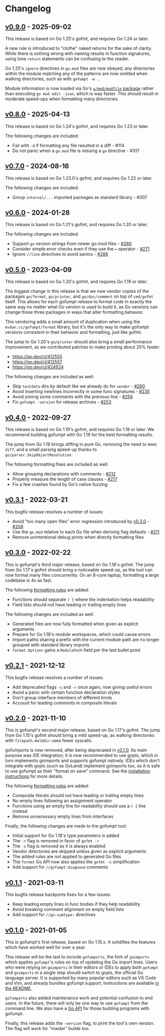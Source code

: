 # Changelog

## [v0.9.0] - 2025-09-02

This release is based on Go 1.25's gofmt, and requires Go 1.24 or later.

A new rule is introduced to "clothe" naked returns for the sake of clarity.
While there is nothing wrong with naming results in function signatures,
using lone `return` statements can be confusing to the reader.

Go 1.25's `ignore` directives in `go.mod` files are now obeyed;
any directories within the module matching any of the patterns
are now omitted when walking directories, such as with `gofumpt -w .`.

Module information is now loaded via Go's [`x/mod/modfile` package](https://pkg.go.dev/golang.org/x/mod/modfile)
rather than executing `go mod edit -json`, which is way faster.
This should result in moderate speed-ups when formatting many directories.

## [v0.8.0] - 2025-04-13

This release is based on Go 1.24's gofmt, and requires Go 1.23 or later.

The following changes are included:

* Fail with `-d` if formatting any file resulted in a diff - #114
* Do not panic when a `go.mod` file is missing a `go` directive - #317

## [v0.7.0] - 2024-08-16

This release is based on Go 1.23.0's gofmt, and requires Go 1.22 or later.

The following changes are included:

* Group `internal/...` imported packages as standard library - #307

## [v0.6.0] - 2024-01-28

This release is based on Go 1.21's gofmt, and requires Go 1.20 or later.

The following changes are included:

* Support `go` version strings from newer go.mod files - [#280]
* Consider simple error checks even if they use the `=` operator - [#271]
* Ignore `//line` directives to avoid panics - [#288]

## [v0.5.0] - 2023-04-09

This release is based on Go 1.20's gofmt, and requires Go 1.19 or later.

The biggest change in this release is that we now vendor copies of the packages
`go/format`, `go/printer`, and `go/doc/comment` on top of `cmd/gofmt` itself.
This allows for each gofumpt release to format code in exactly the same way
no matter what Go version is used to build it, as Go versions can change those
three packages in ways that alter formatting behavior.

This vendoring adds a small amount of duplication when using the
`mvdan.cc/gofumpt/format` library, but it's the only way to make gofumpt
versions consistent in their behavior and formatting, just like gofmt.

The jump to Go 1.20's `go/printer` should also bring a small performance
improvement, as we contributed patches to make printing about 25% faster:

* https://go.dev/cl/412555
* https://go.dev/cl/412557
* https://go.dev/cl/424924

The following changes are included as well:

* Skip `testdata` dirs by default like we already do for `vendor` - [#260]
* Avoid inserting newlines incorrectly in some func signatures - [#235]
* Avoid joining some comments with the previous line - [#256]
* Fix `gofumpt -version` for release archives - [#253]

## [v0.4.0] - 2022-09-27

This release is based on Go 1.19's gofmt, and requires Go 1.18 or later.
We recommend building gofumpt with Go 1.19 for the best formatting results.

The jump from Go 1.18 brings diffing in pure Go, removing the need to exec `diff`,
and a small parsing speed-up thanks to `go/parser.SkipObjectResolution`.

The following formatting fixes are included as well:

* Allow grouping declarations with comments - [#212]
* Properly measure the length of case clauses - [#217]
* Fix a few crashes found by Go's native fuzzing

## [v0.3.1] - 2022-03-21

This bugfix release resolves a number of issues:

* Avoid "too many open files" error regression introduced by [v0.3.0] - [#208]
* Use the `go.mod` relative to each Go file when deriving flag defaults - [#211]
* Remove unintentional debug prints when directly formatting files

## [v0.3.0] - 2022-02-22

This is gofumpt's third major release, based on Go 1.18's gofmt.
The jump from Go 1.17's gofmt should bring a noticeable speed-up,
as the tool can now format many files concurrently.
On an 8-core laptop, formatting a large codebase is 4x as fast.

The following [formatting rules](https://github.com/mvdan/gofumpt#Added-rules) are added:

* Functions should separate `) {` where the indentation helps readability
* Field lists should not have leading or trailing empty lines

The following changes are included as well:

* Generated files are now fully formatted when given as explicit arguments
* Prepare for Go 1.18's module workspaces, which could cause errors
* Import paths sharing a prefix with the current module path are no longer
  grouped with standard library imports
* `format.Options` gains a `ModulePath` field per the last bullet point

## [v0.2.1] - 2021-12-12

This bugfix release resolves a number of issues:

* Add deprecated flags `-s` and `-r` once again, now giving useful errors
* Avoid a panic with certain function declaration styles
* Don't group interface members of different kinds
* Account for leading comments in composite literals

## [v0.2.0] - 2021-11-10

This is gofumpt's second major release, based on Go 1.17's gofmt.
The jump from Go 1.15's gofmt should bring a mild speed-up,
as walking directories with `filepath.WalkDir` uses fewer syscalls.

gofumports is now removed, after being deprecated in [v0.1.0].
Its main purpose was IDE integration; it is now recommended to use gopls,
which in turn implements goimports and supports gofumpt natively.
IDEs which don't integrate with gopls (such as GoLand) implement goimports too,
so it is safe to use gofumpt as their "format on save" command.
See the [installation instructions](https://github.com/mvdan/gofumpt#Installation)
for more details.

The following [formatting rules](https://github.com/mvdan/gofumpt#Added-rules) are added:

* Composite literals should not have leading or trailing empty lines
* No empty lines following an assignment operator
* Functions using an empty line for readability should use a `) {` line instead
* Remove unnecessary empty lines from interfaces

Finally, the following changes are made to the gofumpt tool:

* Initial support for Go 1.18's type parameters is added
* The `-r` flag is removed in favor of `gofmt -r`
* The `-s` flag is removed as it is always enabled
* Vendor directories are skipped unless given as explicit arguments
* The added rules are not applied to generated Go files
* The `format` Go API now also applies the `gofmt -s` simplification
* Add support for `//gofumpt:diagnose` comments

## [v0.1.1] - 2021-03-11

This bugfix release backports fixes for a few issues:

* Keep leading empty lines in func bodies if they help readability
* Avoid breaking comment alignment on empty field lists
* Add support for `//go-sumtype:` directives

## [v0.1.0] - 2021-01-05

This is gofumpt's first release, based on Go 1.15.x. It solidifies the features
which have worked well for over a year.

This release will be the last to include `gofumports`, the fork of `goimports`
which applies `gofumpt`'s rules on top of updating the Go import lines. Users
who were relying on `goimports` in their editors or IDEs to apply both `gofumpt`
and `goimports` in a single step should switch to gopls, the official Go
language server. It is supported by many popular editors such as VS Code and
Vim, and already bundles gofumpt support. Instructions are available [in the
README](https://github.com/mvdan/gofumpt).

`gofumports` also added maintenance work and potential confusion to end users.
In the future, there will only be one way to use `gofumpt` from the command
line. We also have a [Go API](https://pkg.go.dev/mvdan.cc/gofumpt/format) for
those building programs with gofumpt.

Finally, this release adds the `-version` flag, to print the tool's own version.
The flag will work for "master" builds too.

[v0.9.0]: https://github.com/mvdan/gofumpt/releases/tag/v0.9.0
[v0.8.0]: https://github.com/mvdan/gofumpt/releases/tag/v0.8.0
[v0.7.0]: https://github.com/mvdan/gofumpt/releases/tag/v0.7.0

[v0.6.0]: https://github.com/mvdan/gofumpt/releases/tag/v0.6.0
[#271]: https://github.com/mvdan/gofumpt/issues/271
[#280]: https://github.com/mvdan/gofumpt/issues/280
[#288]: https://github.com/mvdan/gofumpt/issues/288

[v0.5.0]: https://github.com/mvdan/gofumpt/releases/tag/v0.5.0
[#235]: https://github.com/mvdan/gofumpt/issues/235
[#253]: https://github.com/mvdan/gofumpt/issues/253
[#256]: https://github.com/mvdan/gofumpt/issues/256
[#260]: https://github.com/mvdan/gofumpt/issues/260

[v0.4.0]: https://github.com/mvdan/gofumpt/releases/tag/v0.4.0
[#212]: https://github.com/mvdan/gofumpt/issues/212
[#217]: https://github.com/mvdan/gofumpt/issues/217

[v0.3.1]: https://github.com/mvdan/gofumpt/releases/tag/v0.3.1
[#208]: https://github.com/mvdan/gofumpt/issues/208
[#211]: https://github.com/mvdan/gofumpt/pull/211

[v0.3.0]: https://github.com/mvdan/gofumpt/releases/tag/v0.3.0
[v0.2.1]: https://github.com/mvdan/gofumpt/releases/tag/v0.2.1
[v0.2.0]: https://github.com/mvdan/gofumpt/releases/tag/v0.2.0
[v0.1.1]: https://github.com/mvdan/gofumpt/releases/tag/v0.1.1
[v0.1.0]: https://github.com/mvdan/gofumpt/releases/tag/v0.1.0
